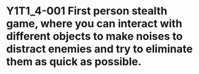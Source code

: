 # Y1T1_4-001 First person stealth game, where you can interact with different objects to make noises to distract enemies and try to eliminate them as quick as possible.
